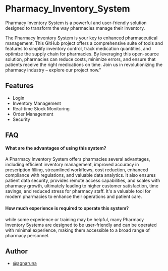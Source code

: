 # Pharmacy_Inventory_System
Pharmacy Inventory System is a powerful and user-friendly solution designed to transform the way pharmacies manage their inventory.


The Pharmacy Inventory System is your key to enhanced pharmaceutical management. This GitHub project offers a comprehensive suite of tools and features to simplify inventory control, track medication quantities, and optimize the supply chain for pharmacies. By leveraging this open-source solution, pharmacies can reduce costs, minimize errors, and ensure that patients receive the right medications on time. Join us in revolutionizing the pharmacy industry – explore our project now."


## Features

- Login
- Inventory Management
- Real-time Stock Monitoring
- Order Management
- Security


## FAQ

#### What are the advantages of using this system?

A Pharmacy Inventory System offers pharmacies several advantages, including efficient inventory management, improved accuracy in prescription filling, streamlined workflows, cost reduction, enhanced compliance with regulations, and valuable data analytics. It also ensures patient data security, provides remote access capabilities, and scales with pharmacy growth, ultimately leading to higher customer satisfaction, time savings, and reduced stress for pharmacy staff. It's a valuable tool for modern pharmacies to enhance their operations and patient care.

#### How much experience is required to operate this system?

while some experience or training may be helpful, many Pharmacy Inventory Systems are designed to be user-friendly and can be operated with minimal experience, making them accessible to a broad range of pharmacy personnel.


## Author

- [@agnaruna](https://github.com/agnaruna)
